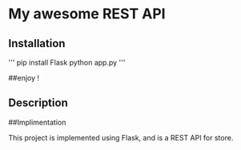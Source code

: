# My awesome REST API
## Installation

'''
pip install Flask
python app.py
'''

##enjoy !

## Description


##Implimentation

This project is implemented using Flask, and is a REST API for store.

